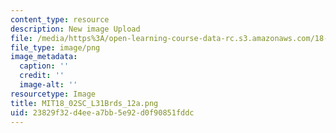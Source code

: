 ```yaml
---
content_type: resource
description: New image Upload
file: /media/https%3A/open-learning-course-data-rc.s3.amazonaws.com/18-02sc-multivariable-calculus-fall-2010/23829f32d4eea7bb5e92d0f90851fddc_MIT18_02SC_L31Brds_12a.png
file_type: image/png
image_metadata:
  caption: ''
  credit: ''
  image-alt: ''
resourcetype: Image
title: MIT18_02SC_L31Brds_12a.png
uid: 23829f32-d4ee-a7bb-5e92-d0f90851fddc
---
```


